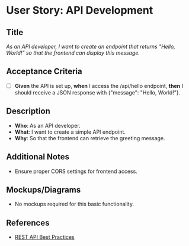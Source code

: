 # User Story: API Development

## Title
*As an API developer, I want to create an endpoint that returns "Hello, World!" so that the frontend can display this message.*

## Acceptance Criteria
- [ ] **Given** the API is set up, **when** I access the /api/hello endpoint, **then** I should receive a JSON response with {"message": "Hello, World!"}.

## Description
- **Who**: As an API developer.
- **What**: I want to create a simple API endpoint.
- **Why**: So that the frontend can retrieve the greeting message.

## Additional Notes
- Ensure proper CORS settings for frontend access.

## Mockups/Diagrams
- No mockups required for this basic functionality.

## References
- [REST API Best Practices](https://restfulapi.net/) 